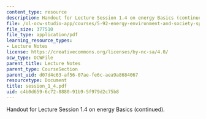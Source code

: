 ```yaml
---
content_type: resource
description: Handout for Lecture Session 1.4 on energy Basics (continued).
file: /ol-ocw-studio-app/courses/5-92-energy-environment-and-society-spring-2007/c4b0d6596c72888091b95f979d2c75b8_session_1_4.pdf
file_size: 377510
file_type: application/pdf
learning_resource_types:
- Lecture Notes
license: https://creativecommons.org/licenses/by-nc-sa/4.0/
ocw_type: OCWFile
parent_title: Lecture Notes
parent_type: CourseSection
parent_uid: d07d4c63-af56-07ae-fe6c-aea9a8684067
resourcetype: Document
title: session_1_4.pdf
uid: c4b0d659-6c72-8880-91b9-5f979d2c75b8
---
```

Handout for Lecture Session 1.4 on energy Basics (continued).